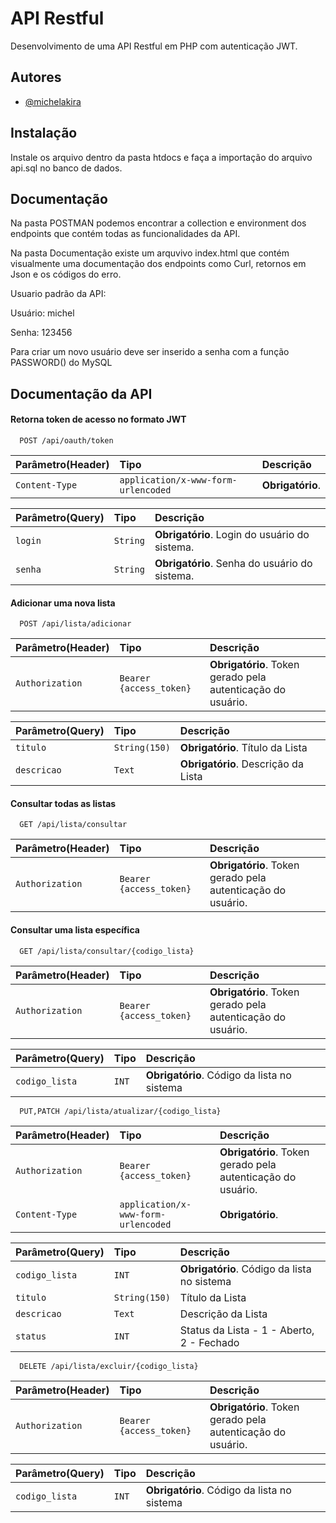 
# API Restful

Desenvolvimento de uma API Restful em PHP com autenticação JWT.

## Autores

- [@michelakira](https://github.com/michelakira)


## Instalação

Instale os arquivo dentro da pasta htdocs e faça a importação do arquivo api.sql no banco de dados.




## Documentação

Na pasta POSTMAN podemos encontrar a collection e environment dos endpoints que contém todas as funcionalidades da API.

Na pasta Documentação existe um arquvivo index.html que contém visualmente uma documentação dos endpoints como Curl, retornos em Json e os códigos do erro.


Usuario padrão da API:

Usuário: michel

Senha: 123456

Para criar um novo usuário deve ser inserido a senha com a função PASSWORD() do MySQL


## Documentação da API

#### Retorna token de acesso no formato JWT

```http
  POST /api/oauth/token
```

| Parâmetro(Header)   | Tipo       | Descrição                           |
| :---------- | :--------- | :---------------------------------- |
| `Content-Type` | `application/x-www-form-urlencoded` | **Obrigatório**.|

| Parâmetro(Query)   | Tipo       | Descrição                           |
| :---------- | :--------- | :---------------------------------- |
| `login` | `String` | **Obrigatório**. Login do usuário do sistema.|
| `senha` | `String` | **Obrigatório**. Senha do usuário do sistema.|


#### Adicionar uma nova lista

```http
  POST /api/lista/adicionar
```

| Parâmetro(Header)   | Tipo       | Descrição                           |
| :---------- | :--------- | :---------------------------------- |
| `Authorization` | `Bearer {access_token}` | **Obrigatório**. Token gerado pela autenticação do usuário.|

| Parâmetro(Query)   | Tipo       | Descrição                           |
| :---------- | :--------- | :---------------------------------- |
| `titulo ` | `String(150)` | **Obrigatório**. Título da Lista|
| `descricao ` | `Text` | **Obrigatório**. Descrição da Lista|


#### Consultar todas as listas

```http
  GET /api/lista/consultar
```

| Parâmetro(Header)   | Tipo       | Descrição                           |
| :---------- | :--------- | :---------------------------------- |
| `Authorization` | `Bearer {access_token}` | **Obrigatório**. Token gerado pela autenticação do usuário.|


#### Consultar uma lista específica

```http
  GET /api/lista/consultar/{codigo_lista}
```

| Parâmetro(Header)   | Tipo       | Descrição                           |
| :---------- | :--------- | :---------------------------------- |
| `Authorization` | `Bearer {access_token}` | **Obrigatório**. Token gerado pela autenticação do usuário.|

| Parâmetro(Query)   | Tipo       | Descrição                           |
| :---------- | :--------- | :---------------------------------- |
| `codigo_lista ` | `INT` | **Obrigatório**. Código da lista no sistema|



```http
  PUT,PATCH /api/lista/atualizar/{codigo_lista}
```

| Parâmetro(Header)   | Tipo       | Descrição                           |
| :---------- | :--------- | :---------------------------------- |
| `Authorization` | `Bearer {access_token}` | **Obrigatório**. Token gerado pela autenticação do usuário.|
| `Content-Type` | `application/x-www-form-urlencoded` | **Obrigatório**.|

| Parâmetro(Query)   | Tipo       | Descrição                           |
| :---------- | :--------- | :---------------------------------- |
| `codigo_lista ` | `INT` | **Obrigatório**. Código da lista no sistema|
| `titulo ` | `String(150)` | Título da Lista|
| `descricao ` | `Text` | Descrição da Lista|
| `status ` | `INT` | Status da Lista - 1 - Aberto, 2 - Fechado|


```http
  DELETE /api/lista/excluir/{codigo_lista}
```

| Parâmetro(Header)   | Tipo       | Descrição                           |
| :---------- | :--------- | :---------------------------------- |
| `Authorization` | `Bearer {access_token}` | **Obrigatório**. Token gerado pela autenticação do usuário.|

| Parâmetro(Query)   | Tipo       | Descrição                           |
| :---------- | :--------- | :---------------------------------- |
| `codigo_lista ` | `INT` | **Obrigatório**. Código da lista no sistema|






